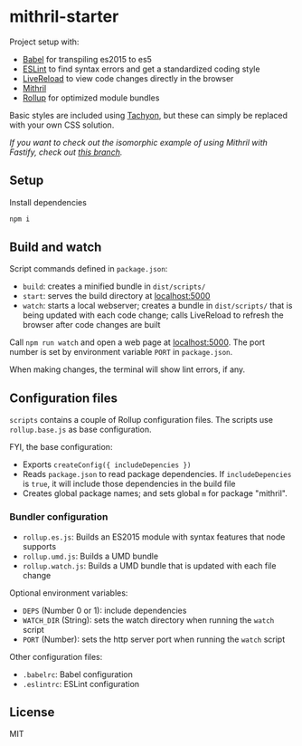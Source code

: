# mithril-starter



Project setup with:
* [Babel](http://babeljs.io) for transpiling es2015 to es5
* [ESLint](http://eslint.org) to find syntax errors and get a standardized coding style
* [LiveReload](https://github.com/livereload/livereload-js) to view code changes directly in the browser
* [Mithril](http://mithril.js.org)
* [Rollup](http://rollupjs.org) for optimized module bundles

Basic styles are included using [Tachyon](http://tachyons.io), but these can simply be replaced with your own CSS solution.

*If you want to check out the isomorphic example of using Mithril with Fastify, check out [this branch](https://git.inc.sh/NetOperatorWibby/mithril-starter/src/branch/isomorphic).*



## Setup

Install dependencies

```bash
npm i
```

## Build and watch

Script commands defined in `package.json`:

* `build`: creates a minified bundle in `dist/scripts/`
* `start`: serves the build directory at [localhost:5000](http://localhost:5000)
* `watch`: starts a local webserver; creates a bundle in `dist/scripts/` that is being updated with each code change; calls LiveReload to refresh the browser after code changes are built

Call `npm run watch` and open a web page at [localhost:5000](http://localhost:5000). The port number is set by environment variable `PORT` in `package.json`.

When making changes, the terminal will show lint errors, if any.

## Configuration files

`scripts` contains a couple of Rollup configuration files. The scripts use `rollup.base.js` as base configuration.

FYI, the base configuration:
* Exports `createConfig({ includeDepencies })`
* Reads `package.json` to read package dependencies. If `includeDepencies` is `true`, it will include those dependencies in the build file
* Creates global package names; and sets global `m` for package "mithril".

### Bundler configuration

* `rollup.es.js`: Builds an ES2015 module with syntax features that node supports
* `rollup.umd.js`: Builds a UMD bundle
* `rollup.watch.js`: Builds a UMD bundle that is updated with each file change

Optional environment variables:

* `DEPS` (Number 0 or 1): include dependencies
* `WATCH_DIR` (String): sets the watch directory when running the `watch` script
* `PORT` (Number): sets the http server port when running the `watch` script

Other configuration files:
* `.babelrc`: Babel configuration
* `.eslintrc`: ESLint configuration

## License

MIT
